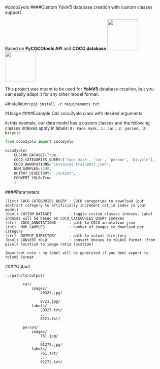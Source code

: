 #coco2yolo
####Custom YoloV5 database creation with custom classes support

Based on **PyCOCOtools API** and **COCO database**
<img src="https://cocodataset.org/images/coco-logo.png" height="100" />
<img src="https://miro.medium.com/max/1400/1*bSLNlG7crv-p-m4LVYYk3Q.png" height="100" />

This project was meant to be used for **YoloV5** database creation, but you can easily adapt it for any other model format.


#Installation
`pip install -r requirements.txt`

#Usage
####Example
Call coco2yolo class with desired arguments

In this example, our data model has a custom classes and the following classes indexes apply in labels: `0: Face mask, 1: car, 2: person, 3: bicycle`
```py
from coco2yolo import coco2yolo

coco2yolo(
    CUSTOM_DATASET=True,
    COCO_CATEGORIES_QUERY=['face mask', 'car', 'person', 'bicycle'],
    COCO_ANNOTATIONS="instances_train2017.json",
    NUM_SAMPLES=1500,
    OUTPUT_DIRECTORY="./output",
    CONVERT_YOLO=True
    )
```
####Parameters
```properties
(list) COCO_CATEGORIES_QUERY : COCO categories to download (put abstract category to artificially increment cat_id index in your model)
(bool) CUSTOM_DATASET        : toggle custom classes indexes. Label indexes will be based on COCO_CATEGORIES_QUERY indexes
(str)  COCO_ANNOTATIONS      : path to COCO annotation json
(int)  NUM_SAMPLES           : number of images to download per category
(str)  OUTPUT_DIRECTORY      : path to output directory
(bool) CONVERT_YOLO          : convert bboxes to YOLOv5 format (from pixels location to image ratio location)

Important note : no label will be generated if you dont export to YoloV5 Format
```

####Output
```jsonpath
../path/to/output/

        car/
            images/
                29327.jpg/
                ..
                8721.jpg/
            labels/
                29327.txt/
                ..
                8721.txt/
        
        person/
            images/
                761.jpg/
                ..
                91272.jpg/
            labels/
                761.txt/
                ..
                91272.txt/
```